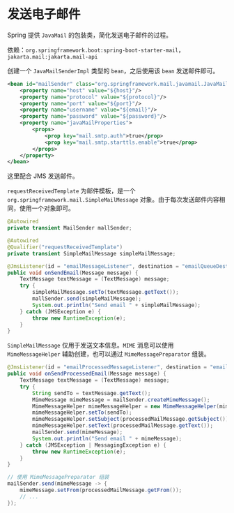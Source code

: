 # 发送电子邮件

Spring 提供 `JavaMail` 的包装类，简化发送电子邮件的过程。

依赖：`org.springframework.boot:spring-boot-starter-mail`，`jakarta.mail:jakarta.mail-api`

创建一个 `JavaMailSenderImpl` 类型的 `bean`，之后使用该 `bean` 发送邮件即可。

```xml
<bean id="mailSender" class="org.springframework.mail.javamail.JavaMailSenderImpl">
    <property name="host" value="${host}"/>
    <property name="protocol" value="${protocol}"/>
    <property name="port" value="${port}"/>
    <property name="username" value="${email}"/>
    <property name="password" value="${password}"/>
    <property name="javaMailProperties">
        <props>
            <prop key="mail.smtp.auth">true</prop>
            <prop key="mail.smtp.starttls.enable">true</prop>
        </props>
    </property>
</bean>
```

这里配合 JMS 发送邮件。

`requestReceivedTemplate` 为邮件模板，是一个 `org.springframework.mail.SimpleMailMessage` 对象。由于每次发送邮件内容相同，使用一个对象即可。

```java
@Autowired
private transient MailSender mallSender;

@Autowired
@Qualifier("requestReceivedTemplate")
private transient SimpleMailMessage simpleMailMessage;

@JmsListener(id = "emailMessageListener", destination = "emailQueueDestination")
public void onSendEmail(Message message) {
    TextMessage textMessage = (TextMessage) message;
    try {
        simpleMailMessage.setTo(textMessage.getText());
        mallSender.send(simpleMailMessage);
        System.out.println("Send email " + simpleMailMessage);
    } catch (JMSException e) {
        throw new RuntimeException(e);
    }
}
```

`SimpleMailMessage` 仅用于发送文本信息。`MIME` 消息可以使用 `MimeMessageHelper` 辅助创建，也可以通过 `MimeMessagePreparator` 组装。

```java
@JmsListener(id = "emailProcessedMessageListener", destination = "emailQueueDestination")
public void onSendProcessedEmail(Message message) {
    TextMessage textMessage = (TextMessage) message;
    try {
        String sendTo = textMessage.getText();
        MimeMessage mimeMessage = mailSender.createMimeMessage();
        MimeMessageHelper mimeMessageHelper = new MimeMessageHelper(mimeMessage);
        mimeMessageHelper.setTo(sendTo);
        mimeMessageHelper.setSubject(processedMailMessage.getSubject());
        mimeMessageHelper.setText(processedMailMessage.getText());
        mailSender.send(mimeMessage);
        System.out.println("Send email " + mimeMessage);
    } catch (JMSException | MessagingException e) {
        throw new RuntimeException(e);
    }
}
```

```java
// 使用 MimeMessagePreparator 组装
mailSender.send(mimeMessage -> {
    mimeMessage.setFrom(processedMailMessage.getFrom());
    // ...
});
```

‍
